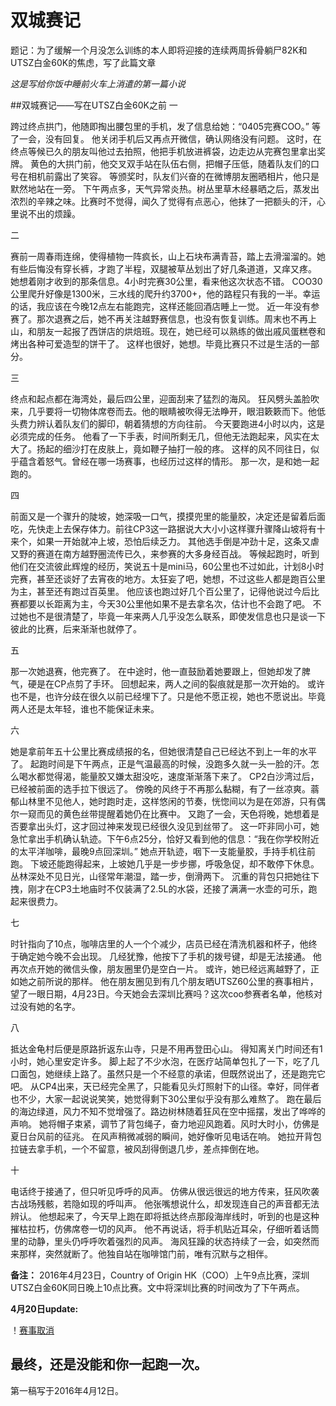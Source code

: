 ﻿# 双城赛记


题记：为了缓解一个月没怎么训练的本人即将迎接的连续两周拆骨躺尸82K和UTSZ白金60K的焦虑，写了此篇文章 

*这是写给你饭中睡前火车上消遣的第一篇小说*

##双城赛记——写在UTSZ白金60K之前
一

跨过终点拱门，他随即掏出腰包里的手机，发了信息给她：“0405完赛COO。”
等了一会，没有回复。
他关闭手机后又再点开微信，确认网络没有问题。
这时，在终点等候已久的朋友叫他过去拍照，他把手机放进裤袋，边走边从完赛包里拿出奖牌。
黄色的大拱门前，他交叉双手站在队伍右侧，把帽子压低，随着队友们的口号在相机前露出了笑容。
等颁奖时，队友们兴奋的在微博朋友圈晒相片，他只是默然地站在一旁。
下午两点多，天气异常炎热。树丛里草木经暴晒之后，蒸发出浓烈的辛辣之味。比赛时不觉得，闻久了觉得有点恶心，他抹了一把额头的汗，心里说不出的烦躁。

二

赛前一周春雨连绵，使得植物一阵疯长，山上石块布满青苔，踏上去滑溜溜的。她有些后悔没有穿长裤，才跑了半程，双腿被草丛划出了好几条道道，又痒又疼。
她想着刚才收到的那条信息。4小时完赛30公里，看来他这次状态不错。
COO30公里爬升好像是1300米，三水线的爬升约3700+，他的路程只有我的一半。幸运的话，我应该在今晚12点左右能跑完，这样还能回酒店睡上一觉。
近一年没有参赛了。那次退赛之后，她不再关注越野赛信息，也没有恢复训练。周末也不再上山，和朋友一起报了西饼店的烘焙班。现在，她已经可以熟练的做出戚风蛋糕卷和烤出各种可爱造型的饼干了。
这样也很好，她想。毕竟比赛只不过是生活的一部分。

三

终点和起点都在海湾处，最后四公里，迎面刮来了猛烈的海风。
狂风劈头盖脸吹来，几乎要将一切物体席卷而去。他的眼睛被吹得无法睁开，眼泪簌簌而下。他低头费力辨认着队友们的脚印，朝着猜想的方向往前。
今天要跑进4小时以内，这是必须完成的任务。
他看了一下手表，时间所剩无几，但他无法跑起来，风实在太大了。扬起的细沙打在皮肤上，竟如鞭子抽打一般的疼。
这样的风不同往日，似乎蕴含着怒气。曾经在哪一场赛事，也经历过这样的情形。
那一次，是和她一起跑的。

四

前面又是一个骤升的陡坡，她深吸一口气，摸摸兜里的能量胶，决定还是留着后面吃，先快走上去保存体力。前往CP3这一路据说大大小小这样骤升骤降山坡将有十来个，如果一开始就冲上坡，恐怕后续乏力。
其他选手倒是冲劲十足，这条又虐又野的赛道在南方越野圈流传已久，来参赛的大多身经百战。
等候起跑时，听到他们在交流彼此辉煌的经历，笑说五十是mini马，60公里也不过如此，计划8小时完赛，甚至还谈好了去宵夜的地方。太狂妄了吧，她想，不过这些人都是跑百公里为主，甚至还有跑过百英里。
他应该也跑过好几个百公里了，记得他说过今后比赛都要以长距离为主，今天30公里他如果不是去拿名次，估计也不会跑了吧。
不过她也不是很清楚了，毕竟一年来两人几乎没怎么联系，即使发信息也只是谈一下彼此的比赛，后来渐渐也就停了。

五

那一次她退赛，他完赛了。
在中途时，他一直鼓励着她要跟上，但她却发了脾气，硬是在CP点剪了手环。
回想起来，两人之间的裂痕就是那一次开始的。
或许也不是，也许分歧在很久以前已经埋下了。只是他不愿正视，她也不愿说出。毕竟两人还是太年轻，谁也不能保证未来。

六

她是拿前年五十公里比赛成绩报的名，但她很清楚自己已经达不到上一年的水平了。
起跑时间是下午两点，正是气温最高的时候，没跑多久就一头一脸的汗。怎么喝水都觉得渴，能量胶又嫌太甜没吃，速度渐渐落下来了。
CP2白沙湾过后，已经被前面的选手拉下很远了。
傍晚的风终于不再那么黏糊，有了一丝凉爽。蓊郁山林里不见他人，她时跑时走，这样悠闲的节奏，恍惚间以为是在郊游，只有偶尔一窥而见的黄色丝带提醒着她仍在比赛中。 
又跑了一会，天色将晚，她想着是否要拿出头灯，这才回过神来发现已经很久没见到丝带了。
这一吓非同小可，她急忙拿出手机确认轨迹。下午6点25分，恰好又看到他的信息：“我在你学校附近的太平洋咖啡，最晚9点回深圳。”
她点开轨迹，咽下一支能量胶，手持手机往前跑。
下坡还能跑得起来，上坡她几乎是一步步挪，呼吸急促，却不敢停下休息。丛林深处不见日光，山径常年潮湿，踏一步，倒滑两下。
沉重的背包只把她往下拽，刚才在CP3土地庙时不仅装满了2.5L的水袋，还接了满满一水壶的可乐，跑起来很费力。

七

时针指向了10点，咖啡店里的人一个个减少，店员已经在清洗机器和杯子，他终于确定她今晚不会出现。
几经犹豫，他按下了手机的拨号键，却是无法接通。
他再次点开她的微信头像，朋友圈里仍是空白一片。
或许，她已经远离越野了，正如她之前所说的那样。
他在朋友圈见到有几个朋友晒UTSZ60公里的赛事相片，望了一眼日期，4月23日。今天她会去深圳比赛吗？这次coo参赛者名单，他核对过没有她的名字。

八

抵达金龟村后便是原路折返东山寺，只是不用再登田心山。
得知离关门时间还有1小时，她心里安定许多。
脚上起了不少水泡，在医疗站简单包扎了一下，吃了几口面包，她继续上路了。虽然只是一个不经意的承诺，但既然说出了，还是跑完它吧。
从CP4出来，天已经完全黑了，只能看见头灯照射下的山径。幸好，同伴者也不少，大家一起说说笑笑，她觉得剩下30公里似乎没有那么难熬了。
跑在最后的海边绿道，风力不知不觉增强了。路边树林随着狂风在空中摇摆，发出了哗哗的声响。
她将帽子束紧，调节了背包绳子，奋力地迎风跑着。风时大时小，仿佛是夏日台风前的征兆。
在风声稍微减弱的瞬间，她好像听见电话在响。
她拉开背包拉链去拿手机，一个不留意，被风刮得倒退几步，差点摔倒在地。

十

电话终于接通了，但只听见呼呼的风声。
仿佛从很远很远的地方传来，狂风吹袭古战场残骸，若隐如现的呼叫声。
他张嘴想说什么，却发现连自己的声音都无法辨认。
他想起来了，今天早上跑在即将抵达终点那段海岸线时，听到的也是这种摧枯拉朽，仿佛席卷一切的风声。
他不再说话，将手机贴近耳朵，仔细听着话筒里的动静，里头仍呼呼吹着强烈的风声。
海风狂躁的状态持续了一会，如突然而来那样，突然就断了。他独自站在咖啡馆门前，唯有沉默与之相伴。

**备注：**
2016年4月23日，Country of Origin HK（COO）上午9点比赛，深圳UTSZ白金60K同日晚上10点比赛。文中将深圳比赛的时间改为了下午两点。
 
**4月20日update:**


！[赛事取消](http://7xtcjb.com2.z0.glb.clouddn.com/%E7%AC%AC%E4%B8%80%E7%AF%87%E5%B0%8F%E8%AF%B4%E8%B5%9B%E4%BA%8B%E5%8F%96%E6%B6%88.jpg)


最终，还是没能和你一起跑一次。
-----
第一稿写于2016年4月12日。
 

 
 